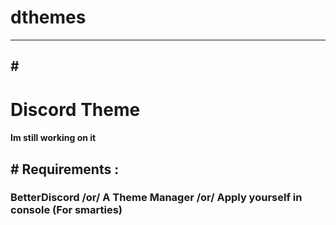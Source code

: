 # dthemes
 ___________________________________
 <h2>#</h2> <h1>Discord Theme</h1> <h4>Im still working on it</h4>

<h2> # Requirements : </h2>
 <h3>BetterDiscord /or/ A Theme Manager /or/ Apply yourself in console (For smarties) </h3>
